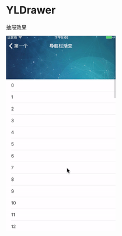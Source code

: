# YLDrawer
抽屉效果


![image](https://github.com/Hearsayer/NavigationBar/blob/master/NavigationBar.gif)

